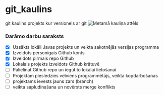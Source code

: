 # git_kaulins
git kaulins projekts kur versionels ar git
![Metamā kauliņa attēls](https://df0b18phdhzpx.cloudfront.net/ckeditor_assets/pictures/1154563/original_573935_Question_Dice.png)

### **Darāmo darbu saraksts**
- [x] Uzsākts lokāli Javas projekts un veikta sakotnējās versijas programma
- [x] Izveidots personigais Github konts
- [x] Izveidots pirmais repo Github
- [x] Lokalais projekts izveidots Github krātuvē
- [ ] Palielinat Github repo un iegūt to lokālai lietošanai
- [ ] Projektam piesledzies velviens programmētājs, veikta kopdarbošanas
- [ ] projektams ievests jauns zars (branch)
- [ ] veikta sapludinašana un novērsts merge konflikts       
